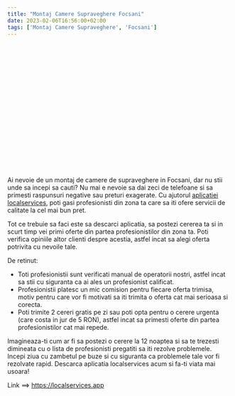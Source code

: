 ```yaml
---
title: "Montaj Camere Supraveghere Focsani"
date: 2023-02-06T16:56:00+02:00
tags: ['Montaj Camere Supraveghere', 'Focsani']
---
```


<script src="https://fast.wistia.com/embed/medias/8jrllamgis.jsonp" async></script><script src="https://fast.wistia.com/assets/external/E-v1.js" async></script><div class="wistia_responsive_padding" style="padding:56.25% 0 0 0;position:relative;"><div class="wistia_responsive_wrapper" style="height:100%;left:0;position:absolute;top:0;width:100%;"><span class="wistia_embed wistia_async_8jrllamgis popover=true popoverAnimateThumbnail=true videoFoam=true" style="display:inline-block;height:100%;position:relative;width:100%">&nbsp;</span></div></div>

Ai nevoie de un montaj de camere de supraveghere in Focsani, dar nu stii unde sa incepi sa cauti? Nu mai e nevoie sa dai zeci de telefoane si sa primesti raspunsuri negative sau preturi exagerate. Cu ajutorul [aplicatiei localservices](https://localservices.app), poti gasi profesionisti din zona ta care sa iti ofere servicii de calitate la cel mai bun pret.

Tot ce trebuie sa faci este sa descarci aplicatia, sa postezi cererea ta si in scurt timp vei primi oferte din partea profesionistilor din zona ta. Poti verifica opiniile altor clienti despre acestia, astfel incat sa alegi oferta potrivita cu nevoile tale.

De retinut:

- Toti profesionistii sunt verificati manual de operatorii nostri, astfel incat sa stii cu siguranta ca ai ales un profesionist calificat.
- Profesionistii platesc un mic comision pentru fiecare oferta trimisa, motiv pentru care vor fi motivati sa iti trimita o oferta cat mai serioasa si corecta.
- Poti trimite 2 cereri gratis pe zi sau poti opta pentru o cerere urgenta (care costa in jur de 5 RON), astfel incat sa primesti oferte din partea profesionistilor cat mai repede.

Imagineaza-ti cum ar fi sa postezi o cerere la 12 noaptea si sa te trezesti dimineata cu o lista de profesionisti pregatiti sa iti rezolve problemele. Incepi ziua cu zambetul pe buze si cu siguranta ca problemele tale vor fi rezolvate rapid. Descarca aplicatia localservices acum si fa-ti viata mai usoara!

Link ==> https://localservices.app 
